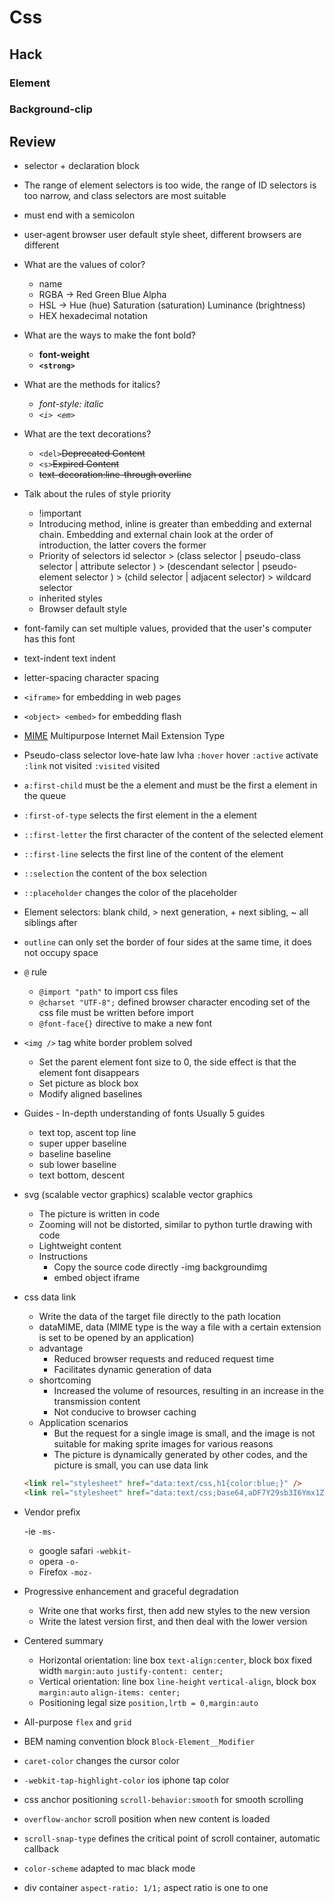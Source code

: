 # Css

## Hack

### Element

<ClientOnly>
 <Element />
</ClientOnly>

### Background-clip

<ClientOnly>
 <BackgroundClip />
</ClientOnly>

## Review

- selector + declaration block

- The range of element selectors is too wide, the range of ID selectors is too narrow, and class selectors are most suitable

- must end with a semicolon

- user-agent browser user default style sheet, different browsers are different

- What are the values ​​of color?

  - name
  - RGBA -> Red Green Blue Alpha
  - HSL -> Hue (hue) Saturation (saturation) Luminance (brightness)
  - HEX hexadecimal notation

- What are the ways to make the font bold?

  - <strong>font-weight</strong>
  - <strong>`<strong>`</strong>

- What are the methods for italics?

  - <em>font-style: italic</em>
  - <em>`<i> <em>`</em>

- What are the text decorations?

  - `<del>`<del>Deprecated Content</del>
  - `<s>`<s>Expired Content</s>
  - <s>text-decoration:line-through overline</s>

- Talk about the rules of style priority

  - !important
  - Introducing method, inline is greater than embedding and external chain. Embedding and external chain look at the order of introduction, the latter covers the former
  - Priority of selectors id selector > (class selector | pseudo-class selector | attribute selector ) > (descendant selector | pseudo-element selector ) > (child selector | adjacent selector) > wildcard selector
  - inherited styles
  - Browser default style

- font-family can set multiple values, provided that the user's computer has this font

- text-indent text indent

- letter-spacing character spacing

- `<iframe>` for embedding in web pages

- `<object> <embed>` for embedding flash

- [MIME](https://developer.mozilla.org/zh-CN/docs/Glossary/MIME_type) Multipurpose Internet Mail Extension Type

- Pseudo-class selector love-hate law lvha `:hover` hover `:active` activate `:link` not visited `:visited` visited

- `a:first-child` must be the a element and must be the first a element in the queue

- `:first-of-type` selects the first element in the a element

- `::first-letter` the first character of the content of the selected element

- `::first-line` selects the first line of the content of the element

- `::selection` the content of the box selection

- `::placeholder` changes the color of the placeholder

- Element selectors: blank child, \> next generation, \+ next sibling, \~ all siblings after

- `outline` can only set the border of four sides at the same time, it does not occupy space

- `@` rule

  - `@import "path"` to import css files
  - `@charset "UTF-8";` defined browser character encoding set of the css file must be written before import
  - `@font-face{}` directive to make a new font

- `<img />` tag white border problem solved

  - Set the parent element font size to 0, the side effect is that the element font disappears
  - Set picture as block box
  - Modify aligned baselines

- Guides - In-depth understanding of fonts Usually 5 guides

  - text top, ascent top line
  - super upper baseline
  - baseline baseline
  - sub lower baseline
  - text bottom, descent

- svg (scalable vector graphics) scalable vector graphics

  - The picture is written in code
  - Zooming will not be distorted, similar to python turtle drawing with code
  - Lightweight content
  - Instructions
    - Copy the source code directly -img backgroundimg
    - embed object iframe

- css data link

  - Write the data of the target file directly to the path location
  - dataMIME, data (MIME type is the way a file with a certain extension is set to be opened by an application)
  - advantage
    - Reduced browser requests and reduced request time
    - Facilitates dynamic generation of data
  - shortcoming
    - Increased the volume of resources, resulting in an increase in the transmission content
    - Not conducive to browser caching
  - Application scenarios
    - But the request for a single image is small, and the image is not suitable for making sprite images for various reasons
    - The picture is dynamically generated by other codes, and the picture is small, you can use data link

  ```html
  <link rel="stylesheet" href="data:text/css,h1{color:blue;}" />
  <link rel="stylesheet" href="data:text/css;base64,aDF7Y29sb3I6Ymx1ZTt9" />
  ```

- Vendor prefix

  -ie `-ms-`

  - google safari `-webkit-`
  - opera `-o-`
  - Firefox `-moz-`

- Progressive enhancement and graceful degradation

  - Write one that works first, then add new styles to the new version
  - Write the latest version first, and then deal with the lower version

- Centered summary

  - Horizontal orientation: line box `text-align:center`, block box fixed width `margin:auto` `justify-content: center;`
  - Vertical orientation: line box `line-height` `vertical-align`, block box `margin:auto` `align-items: center;`
  - Positioning legal size `position,lrtb = 0,margin:auto`

- All-purpose `flex` and `grid`

- BEM naming convention block `Block-Element__Modifier`

- `caret-color` changes the cursor color

- `-webkit-tap-highlight-color` ios iphone tap color

- css anchor positioning `scroll-behavior:smooth` for smooth scrolling

- `overflow-anchor` scroll position when new content is loaded

- `scroll-snap-type` defines the critical point of scroll container, automatic callback

- `color-scheme` adapted to mac black mode

- div container `aspect-ratio: 1/1;` aspect ratio is one to one
